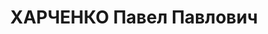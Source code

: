 ---
title: ХАРЧЕНКО Павел Павлович
description: 'Род. в 1900, Самарская губ., Николаевский уезд, с. Беремцовка, русский,
  обр.: высшее, б/п. Проживал: Москва, Волоколамское ш., д. 21/25, барак 1. Директор
  спортшколы в Первомайском р-не Москвы.

  Арестован 11.07.1937. Обв. в подготовке теракта против руководителей ВКП(б), намеченного
  на 12.07.1937 г. Приговор: ВК ВС СССР, 15.11.1937 – ВМН. Расстрелян 15.11.1937,
  г.Москва.

  Реабилитирован ВК ВС СССР 11.07.1956'
---